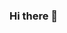 ### Hi there 👋

<!--
**sijia-li/sijia-li** is a ✨ _special_ ✨ repository because its `README.md` (this file) appears on your GitHub profile.

Here are some ideas to get you started:

- 🔭 I’m currently studying CS at Boston University 
- 🌱 I’m currently learning C++ and ML
- 👯 I’m looking to collaborate on game development
- 📫 How to reach me: scartt42@gmail.com
- 😄 Pronouns: she/her/hers
